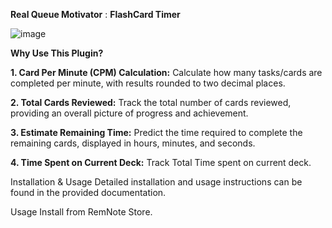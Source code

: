 ****Real Queue Motivator**** : **FlashCard Timer**


![image](https://github.com/voidtriangle/queue-motivator/assets/107706537/ca180e42-33af-4f47-8e34-5487f392c230)


****Why Use This Plugin?****



**1. Card Per Minute (CPM) Calculation:**
Calculate how many tasks/cards are completed per minute, with results rounded to two decimal places.

**2. Total Cards Reviewed:**
Track the total number of cards reviewed, providing an overall picture of progress and achievement.

**3. Estimate Remaining Time:**
Predict the time required to complete the remaining cards, displayed in hours, minutes, and seconds.

**4. Time Spent on Current Deck:**
Track Total Time spent on current deck.


Installation & Usage
Detailed installation and usage instructions can be found in the provided documentation.




Usage
Install from RemNote Store.
